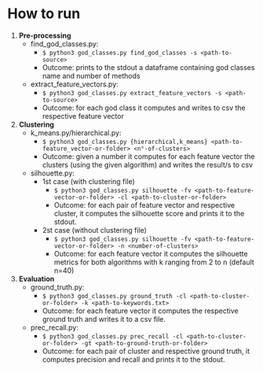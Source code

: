 # How to run
1. **Pre-processing**
    - find_god_classes.py:
        - ```$ python3 god_classes.py find_god_classes -s <path-to-source>```
        - Outcome: prints to the stdout a dataframe containing god classes name and number of methods  
    - extract_feature_vectors.py:
        - ```$ python3 god_classes.py extract_feature_vectors -s <path-to-source>```
        - Outcome: for each god class it computes and writes to csv the respective feature vector 
2. **Clustering**
    - k_means.py/hierarchical.py:
        - ```$ python3 god_classes.py {hierarchical,k_means} <path-to-feature_vector-or-folder> <n°-of-clusters>```
        - Outcome: given a number it computes for each feature vector the clusters (using the given algorithm) 
        and writes the result/s to csv
    - silhouette.py:
        - 1st case (with clustering file)
            - ```$ python3 god_classes.py silhouette -fv <path-to-feature-vector-or-folder> -cl <path-to-cluster-or-folder>```
            - Outcome: for each pair of feature vector and respective cluster, it computes the silhouette 
            score and prints it to the stdout.
        - 2st case (without clustering file)
            - ```$ python3 god_classes.py silhouette -fv <path-to-feature-vector-or-folder> -n <number-of-clusters>```
            - Outcome: for each feature vector it computes the silhouette metrics for both algorithms 
            with k ranging from 2 to n (default n=40)
3. **Evaluation**
    - ground_truth.py:
        - ```$ python3 god_classes.py ground_truth -cl <path-to-cluster-or-folder> -k <path-to-keywords.txt>```
        - Outcome: for each feature vector it computes the respective ground truth and writes it to
        a csv file.
    - prec_recall.py:
        - ```$ python3 god_classes.py prec_recall -cl <path-to-cluster-or-folder> -gt <path-to-ground-truth-or-folder>```
        - Outcome: for each pair of cluster and respective ground truth, it computes precision and recall and 
        prints it to the stdout.